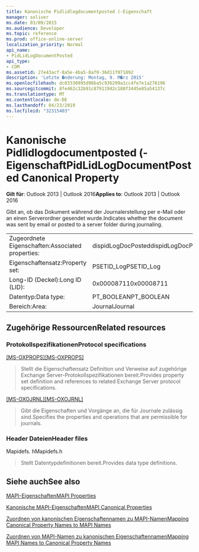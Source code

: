 ```yaml
---
title: Kanonische Pidlidlogdocumentposted (-Eigenschaft
manager: soliver
ms.date: 03/09/2015
ms.audience: Developer
ms.topic: reference
ms.prod: office-online-server
localization_priority: Normal
api_name:
- PidLidLogDocumentPosted
api_type:
- COM
ms.assetid: 27e43acf-8a5e-4ba5-8af0-36d11f071892
description: 'Letzte �nderung: Montag, 9. M�rz 2015'
ms.openlocfilehash: dc03330995d98ba5c936299a1cc4fe7e1a276196
ms.sourcegitcommit: 8fe462c32b91c87911942c188f3445e85a54137c
ms.translationtype: MT
ms.contentlocale: de-DE
ms.lasthandoff: 04/23/2019
ms.locfileid: "32315403"
---
```

# <a name="pidlidlogdocumentposted-canonical-property"></a><span data-ttu-id="58395-103">Kanonische Pidlidlogdocumentposted (-Eigenschaft</span><span class="sxs-lookup"><span data-stu-id="58395-103">PidLidLogDocumentPosted Canonical Property</span></span>

  
  
<span data-ttu-id="58395-104">**Gilt für**: Outlook 2013 | Outlook 2016</span><span class="sxs-lookup"><span data-stu-id="58395-104">**Applies to**: Outlook 2013 | Outlook 2016</span></span> 
  
<span data-ttu-id="58395-105">Gibt an, ob das Dokument während der Journalerstellung per e-Mail oder an einen Serverordner gesendet wurde.</span><span class="sxs-lookup"><span data-stu-id="58395-105">Indicates whether the document was sent by email or posted to a server folder during journaling.</span></span>
  
|||
|:-----|:-----|
|<span data-ttu-id="58395-106">Zugeordnete Eigenschaften:</span><span class="sxs-lookup"><span data-stu-id="58395-106">Associated properties:</span></span>  <br/> |<span data-ttu-id="58395-107">dispidLogDocPosted</span><span class="sxs-lookup"><span data-stu-id="58395-107">dispidLogDocPosted</span></span>  <br/> |
|<span data-ttu-id="58395-108">Eigenschaftensatz:</span><span class="sxs-lookup"><span data-stu-id="58395-108">Property set:</span></span>  <br/> |<span data-ttu-id="58395-109">PSETID_Log</span><span class="sxs-lookup"><span data-stu-id="58395-109">PSETID_Log</span></span>  <br/> |
|<span data-ttu-id="58395-110">Long-ID (Deckel):</span><span class="sxs-lookup"><span data-stu-id="58395-110">Long ID (LID):</span></span>  <br/> |<span data-ttu-id="58395-111">0x00008711</span><span class="sxs-lookup"><span data-stu-id="58395-111">0x00008711</span></span>  <br/> |
|<span data-ttu-id="58395-112">Datentyp:</span><span class="sxs-lookup"><span data-stu-id="58395-112">Data type:</span></span>  <br/> |<span data-ttu-id="58395-113">PT_BOOLEAN</span><span class="sxs-lookup"><span data-stu-id="58395-113">PT_BOOLEAN</span></span>  <br/> |
|<span data-ttu-id="58395-114">Bereich:</span><span class="sxs-lookup"><span data-stu-id="58395-114">Area:</span></span>  <br/> |<span data-ttu-id="58395-115">Journal</span><span class="sxs-lookup"><span data-stu-id="58395-115">Journal</span></span>  <br/> |
   
## <a name="related-resources"></a><span data-ttu-id="58395-116">Zugehörige Ressourcen</span><span class="sxs-lookup"><span data-stu-id="58395-116">Related resources</span></span>

### <a name="protocol-specifications"></a><span data-ttu-id="58395-117">Protokollspezifikationen</span><span class="sxs-lookup"><span data-stu-id="58395-117">Protocol specifications</span></span>

<span data-ttu-id="58395-118">[[MS-OXPROPS]](https://msdn.microsoft.com/library/f6ab1613-aefe-447d-a49c-18217230b148%28Office.15%29.aspx)</span><span class="sxs-lookup"><span data-stu-id="58395-118">[[MS-OXPROPS]](https://msdn.microsoft.com/library/f6ab1613-aefe-447d-a49c-18217230b148%28Office.15%29.aspx)</span></span>
  
> <span data-ttu-id="58395-119">Stellt die Eigenschaftensatz Definition und Verweise auf zugehörige Exchange Server-Protokollspezifikationen bereit.</span><span class="sxs-lookup"><span data-stu-id="58395-119">Provides property set definition and references to related Exchange Server protocol specifications.</span></span>
    
<span data-ttu-id="58395-120">[[MS-OXOJRNL]](https://msdn.microsoft.com/library/2aa04fd2-0f36-4ce4-9178-c0fc70aa8d43%28Office.15%29.aspx)</span><span class="sxs-lookup"><span data-stu-id="58395-120">[[MS-OXOJRNL]](https://msdn.microsoft.com/library/2aa04fd2-0f36-4ce4-9178-c0fc70aa8d43%28Office.15%29.aspx)</span></span>
  
> <span data-ttu-id="58395-121">Gibt die Eigenschaften und Vorgänge an, die für Journale zulässig sind.</span><span class="sxs-lookup"><span data-stu-id="58395-121">Specifies the properties and operations that are permissible for journals.</span></span>
    
### <a name="header-files"></a><span data-ttu-id="58395-122">Header Dateien</span><span class="sxs-lookup"><span data-stu-id="58395-122">Header files</span></span>

<span data-ttu-id="58395-123">Mapidefs. h</span><span class="sxs-lookup"><span data-stu-id="58395-123">Mapidefs.h</span></span>
  
> <span data-ttu-id="58395-124">Stellt Datentypdefinitionen bereit.</span><span class="sxs-lookup"><span data-stu-id="58395-124">Provides data type definitions.</span></span>
    
## <a name="see-also"></a><span data-ttu-id="58395-125">Siehe auch</span><span class="sxs-lookup"><span data-stu-id="58395-125">See also</span></span>



[<span data-ttu-id="58395-126">MAPI-Eigenschaften</span><span class="sxs-lookup"><span data-stu-id="58395-126">MAPI Properties</span></span>](mapi-properties.md)
  
[<span data-ttu-id="58395-127">Kanonische MAPI-Eigenschaften</span><span class="sxs-lookup"><span data-stu-id="58395-127">MAPI Canonical Properties</span></span>](mapi-canonical-properties.md)
  
[<span data-ttu-id="58395-128">Zuordnen von kanonischen Eigenschaftennamen zu MAPI-Namen</span><span class="sxs-lookup"><span data-stu-id="58395-128">Mapping Canonical Property Names to MAPI Names</span></span>](mapping-canonical-property-names-to-mapi-names.md)
  
[<span data-ttu-id="58395-129">Zuordnen von MAPI-Namen zu kanonischen Eigenschaftennamen</span><span class="sxs-lookup"><span data-stu-id="58395-129">Mapping MAPI Names to Canonical Property Names</span></span>](mapping-mapi-names-to-canonical-property-names.md)

